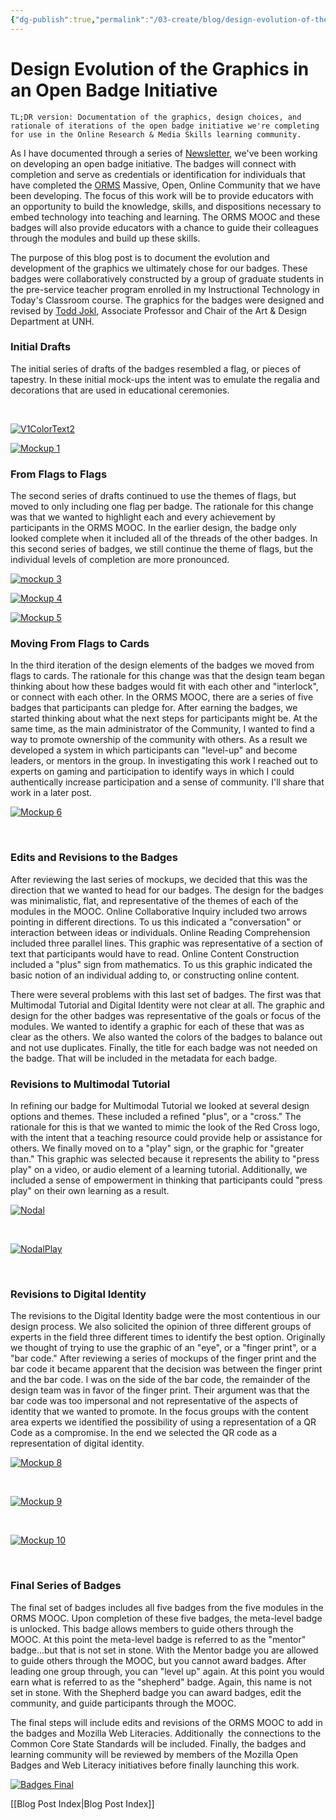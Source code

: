 ```yaml
---
{"dg-publish":true,"permalink":"/03-create/blog/design-evolution-of-the-graphics-in-an-open-badge-initiative/","title":"Design Evolution of the Graphics in an Open Badge Initiative","tags":["badges","mozilla","online-collaborative-inquiry","online-content-construction","online-reading-comprehension","orms","webliteracy"]}
---
```


# Design Evolution of the Graphics in an Open Badge Initiative

```
TL;DR version: Documentation of the graphics, design choices, and rationale of iterations of the open badge initiative we're completing for use in the Online Research & Media Skills learning community.
```

As I have documented through a series of [Newsletter](http://wiobyrne.com/tag/badges/), we've been working on developing an open badge initiative. The badges will connect with completion and serve as credentials or identification for individuals that have completed the [ORMS](https://sites.google.com/site/ormsmodel/) Massive, Open, Online Community that we have been developing. The focus of this work will be to provide educators with an opportunity to build the knowledge, skills, and dispositions necessary to embed technology into teaching and learning. The ORMS MOOC and these badges will also provide educators with a chance to guide their colleagues through the modules and build up these skills.

The purpose of this blog post is to document the evolution and development of the graphics we ultimately chose for our badges. These badges were collaboratively constructed by a group of graduate students in the pre-service teacher program enrolled in my Instructional Technology in Today's Classroom course. The graphics for the badges were designed and revised by [Todd Jokl](http://www.newhaven.edu/199572/Todd_Jokl/), Associate Professor and Chair of the Art & Design Department at UNH.

### Initial Drafts

The initial series of drafts of the badges resembled a flag, or pieces of tapestry. In these initial mock-ups the intent was to emulate the regalia and decorations that are used in educational ceremonies.

 

[![V1ColorText2](images/V1ColorText2-218x300.jpg)](http://wiobyrne.com/wp-content/uploads/2013/07/V1ColorText2.jpg)

[![Mockup 1](images/V1Color-229x300.jpg)](http://wiobyrne.com/wp-content/uploads/2013/07/V1Color.jpg)

### From Flags to Flags

The second series of drafts continued to use the themes of flags, but moved to only including one flag per badge. The rationale for this change was that we wanted to highlight each and every achievement by participants in the ORMS MOOC. In the earlier design, the badge only looked complete when it included all of the threads of the other badges. In this second series of badges, we still continue the theme of flags, but the individual levels of completion are more pronounced.

[![mockup 3](images/cards.png)](http://wiobyrne.com/wp-content/uploads/2013/07/cards.png)

[![Mockup 4](images/FlagsMulti.png)](http://wiobyrne.com/wp-content/uploads/2013/07/FlagsMulti.png)

[![Mockup 5](images/hexagon-300x261.png)](http://wiobyrne.com/wp-content/uploads/2013/07/hexagon.png)

### Moving From Flags to Cards

In the third iteration of the design elements of the badges we moved from flags to cards. The rationale for this change was that the design team began thinking about how these badges would fit with each other and "interlock", or connect with each other. In the ORMS MOOC, there are a series of five badges that participants can pledge for. After earning the badges, we started thinking about what the next steps for participants might be. At the same time, as the main administrator of the Community, I wanted to find a way to promote ownership of the community with others. As a result we developed a system in which participants can "level-up" and become leaders, or mentors in the group. In investigating this work I reached out to experts on gaming and participation to identify ways in which I could authentically increase participation and a sense of community. I'll share that work in a later post.

[![Mockup 6](images/CardsRev-300x258.png)](http://wiobyrne.com/wp-content/uploads/2013/07/CardsRev.png)

 

### Edits and Revisions to the Badges

After reviewing the last series of mockups, we decided that this was the direction that we wanted to head for our badges. The design for the badges was minimalistic, flat, and representative of the themes of each of the modules in the MOOC. Online Collaborative Inquiry included two arrows pointing in different directions. To us this indicated a "conversation" or interaction between ideas or individuals. Online Reading Comprehension included three parallel lines. This graphic was representative of a section of text that participants would have to read. Online Content Construction included a "plus" sign from mathematics. To us this graphic indicated the basic notion of an individual adding to, or constructing online content.

There were several problems with this last set of badges. The first was that Multimodal Tutorial and Digital Identity were not clear at all. The graphic and design for the other badges was representative of the goals or focus of the modules. We wanted to identify a graphic for each of these that was as clear as the others. We also wanted the colors of the badges to balance out and not use duplicates. Finally, the title for each badge was not needed on the badge. That will be included in the metadata for each badge.

### Revisions to Multimodal Tutorial

In refining our badge for Multimodal Tutorial we looked at several design options and themes. These included a refined "plus", or a "cross." The rationale for this is that we wanted to mimic the look of the Red Cross logo, with the intent that a teaching resource could provide help or assistance for others. We finally moved on to a "play" sign, or the graphic for "greater than." This graphic was selected because it represents the ability to "press play" on a video, or audio element of a learning tutorial. Additionally, we included a sense of empowerment in thinking that participants could "press play" on their own learning as a result.

[![Nodal](images/Nodal-300x244.png)](http://wiobyrne.com/wp-content/uploads/2013/07/Nodal.png)

 

[![NodalPlay](images/NodalPlay-245x300.png)](http://wiobyrne.com/wp-content/uploads/2013/07/NodalPlay.png)

 

### Revisions to Digital Identity

The revisions to the Digital Identity badge were the most contentious in our design process. We also solicited the opinion of three different groups of experts in the field three different times to identify the best option. Originally we thought of trying to use the graphic of an "eye", or a "finger print", or a "bar code." After reviewing a series of mockups of the finger print and the bar code it became apparent that the decision was between the finger print and the bar code. I was on the side of the bar code, the remainder of the design team was in favor of the finger print. Their argument was that the bar code was too impersonal and not representative of the aspects of identity that we wanted to promote. In the focus groups with the content area experts we identified the possibility of using a representation of a QR Code as a compromise. In the end we selected the QR code as a representation of digital identity.

[![Mockup 8](images/DigIdent-300x241.png)](http://wiobyrne.com/wp-content/uploads/2013/07/DigIdent.png)

 

[![Mockup 9](images/DigIdentThumb-300x242.png)](http://wiobyrne.com/wp-content/uploads/2013/07/DigIdentThumb.png)

 

[![Mockup 10](images/IdentityQPR-300x168.png)](http://wiobyrne.com/wp-content/uploads/2013/07/IdentityQPR.png)

 

### Final Series of Badges

The final set of badges includes all five badges from the five modules in the ORMS MOOC. Upon completion of these five badges, the meta-level badge is unlocked. This badge allows members to guide others through the MOOC. At this point the meta-level badge is referred to as the "mentor" badge...but that is not set in stone. With the Mentor badge you are allowed to guide others through the MOOC, but you cannot award badges. After leading one group through, you can "level up" again. At this point you would earn what is referred to as the "shepherd" badge. Again, this name is not set in stone. With the Shepherd badge you can award badges, edit the community, and guide participants through the MOOC.

The final steps will include edits and revisions of the ORMS MOOC to add in the badges and Mozilla Web Literacies. Additionally  the connections to the Common Core State Standards will be included. Finally, the badges and learning community will be reviewed by members of the Mozilla Open Badges and Web Literacy initiatives before finally launching this work.

[![Badges Final](images/BadgeFinalAll-300x254.png)](http://wiobyrne.com/wp-content/uploads/2013/07/BadgeFinalAll.png)

[[Blog Post Index\|Blog Post Index]]